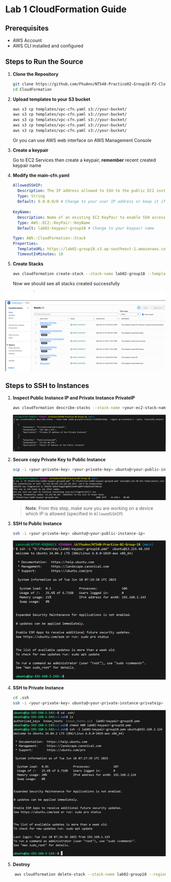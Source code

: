 # Lab 1 CloudFormation Guide

## Prerequisites

- AWS Account
- AWS CLI installed and configured

## Steps to Run the Source

1. **Clone the Repository**

   ```sh
   git clone https://github.com/FhuAnn/NT548-Practice02-Group18-P2-CloudFormation-CodePipeline.git
   cd CloudFormation
   ```

2. **Upload templates to your S3 bucket**

   ```sh
   aws s3 cp templates/vpc-cfn.yaml s3://your-bucket/
   aws s3 cp templates/vpc-cfn.yaml s3://your-bucket/
   aws s3 cp templates/vpc-cfn.yaml s3://your-bucket/
   aws s3 cp templates/vpc-cfn.yaml s3://your-bucket/
   aws s3 cp templates/vpc-cfn.yaml s3://your-bucket/
   ```

   Or you can use AWS web interface on AWS Management Console

3. **Create a keypair**

   Go to EC2 Services then create a keypair, **remember** recent created keypair name

4. **Modify the main-cfn.yaml**

   ```yaml
   AllowedSSHIP:
     Description: The IP address allowed to SSH to the public EC2 instances
     Type: String
     Default: 0.0.0.0/0 # Change to your user IP address or keep it if you want the Public Instance be able to SSH from anywhere.

   KeyName:
     Description: Name of an existing EC2 KeyPair to enable SSH access to the instances
     Type: AWS::EC2::KeyPair::KeyName
     Default: lab02-keypair-group18 # Change to your keypair name
   ```

   ```yaml
   Type: AWS::CloudFormation::Stack
   Properties:
     TemplateURL: https://lab02-group18.s3.ap-southeast-1.amazonaws.com/vpc-cfn.yaml # Replace all TemplateURL with path/to/your/<stack>-cfn.yaml (in Object URL section at S3)
     TimeoutInMinutes: 10
   ```

5. **Create Stacks**
   ```sh
   aws cloudformation create-stack --stack-name lab02-group18 --template-body file://main-cfn.yaml --region ap-southeast-1
   ```
   Now we should see all stacks created successfully

![nested-stacks-success](assets/image1-successfullycreate.png)

## Steps to SSH to Instances

1. **Inspect Public Instance IP and Private Instance PrivateIP**

   ```sh
   aws cloudformation describe-stacks --stack-name <your-ec2-stack-name> --region ap-southeast-1 --query 'Stacks[0].Outputs'
   ```

   ![ip-checking](assets/image2-checkSR.png)

2. **Secure copy Private Key to Public Instance**

   ```sh
   scp -i <your-private-key> <your-private-key> ubuntu@<your-public-instance-ip>:/home/ubuntu/.ssh/
   ```

   ![scp](assets/image3-copyKeyPairToPublicIP.png)

   > **Note**: From this step, make sure you are working on a device which IP is allowed (specified in `AllowedSSHIP`)

3. **SSH to Public Instance**

   ```sh
   ssh -i <your-private-key> ubuntu@<your-public-instance-ip>
   ```

   ![scp](assets/image4-accessPublicIP.png)

4. **SSH to Private Instance**

   ```sh
   cd .ssh
   ssh -i <your-private-key> ubuntu@<your-private-instance-privateip>
   ```

   ![scp](assets/image5-accessPrivateIP.png)

5. **Destroy**

```sh
    aws cloudformation delete-stack --stack-name lab02-group18 --region ap-southeast-1
```
